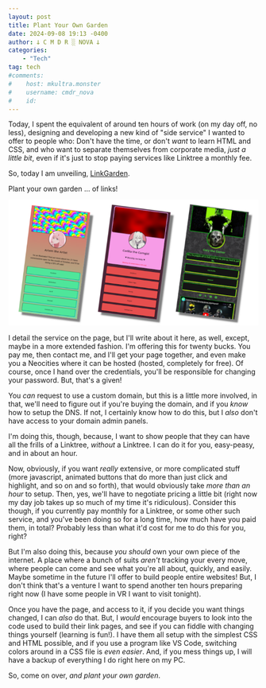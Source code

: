 ```yaml
---
layout: post
title: Plant Your Own Garden
date: 2024-09-08 19:13 -0400
author: 𐕣 C M D R ░ NOVA 𐕣
categories:
    - "Tech"
tag: tech
#comments:
#    host: mkultra.monster
#    username: cmdr_nova
#    id: 
---
```


Today, I spent the equivalent of around ten hours of work (on my day off, no less), designing and developing a new kind of "side service" I wanted to offer to people who: Don't have the time, or don't *want* to learn HTML and CSS, and who want to separate themselves from corporate media, *just a little bit*, even if it's just to stop paying services like Linktree a monthly fee.

So, today I am unveiling, <a href="/linkgarden/for_you" target="_blank">LinkGarden</a>.

Plant your own garden ... of links!

<img src="/img/for-you/examples.png" style="align:center;">

I detail the service on the page, but I'll write about it here, as well, except, maybe in a more extended fashion. I'm offering this for twenty bucks. You pay me, then contact me, and I'll get your page together, and even make you a Neocities where it can be hosted (hosted, completely for free). Of course, once I hand over the credentials, you'll be responsible for changing your password. But, that's a given!

You *can* request to use a custom domain, but this is a little more involved, in that, we'll need to figure out if you're buying the domain, and if you *know* how to setup the DNS. If not, I certainly know how to do this, but I *also* don't have access to your domain admin panels.

I'm doing this, though, because, I want to show people that they can have all the frills of a Linktree, *without* a Linktree. I can do it for you, easy-peasy, and in about an hour.

Now, obviously, if you want *really* extensive, or more complicated stuff (more javascript, animated buttons that do more than just click and highlight, and so on and so forth), that would obviously take *more than an hour* to setup. Then, yes, we'll have to negotiate pricing a little bit (right now my day job takes up so much of my time it's ridiculous). Consider this though, if you currently pay monthly for a Linktree, or some other such service, and you've been doing so for a long time, how much have you paid them, in total? Probably less than what it'd cost for me to do this for you, right?

But I'm also doing this, because *you should* own your own piece of the internet. A place where a bunch of suits *aren't* tracking your every move, where people can come and see what you're all about, quickly, and easily. Maybe sometime in the future I'll offer to build people entire websites! But, I don't think that's a venture I want to spend another ten hours preparing right now (I have some people in VR I want to visit tonight).

Once you have the page, and access to it, if you decide you want things changed, I can *also* do that. But, I *would* encourage buyers to look into the code used to build their link pages, and see if you can fiddle with changing things yourself (learning is fun!). I have them all setup with the simplest CSS and HTML possible, and if you use a program like VS Code, switching colors around in a CSS file is *even easier*. And, if you mess things up, I will have a backup of everything I do right here on my PC.

So, come on over, *and plant your own garden*.